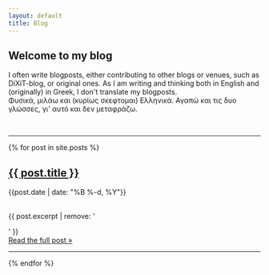 ```yaml
---
layout: default
title: Blog
---
```

## Welcome to my blog 
I often write blogposts, either contributing to other blogs or venues, such as DiXiT-blog, or original ones. As I am writing and thinking both in English and (originally) in Greek, I don't translate my blogposts.<br/>
Φυσικά, μιλάω και (κυρίως σκεφτομαι) Ελληνικά. Αγαπώ και τις δυο γλώσσες, γι' αυτό και δεν μεταφράζω.

<br/>
<hr/>

{% for post in site.posts %}

<h2><a href="{{ site.url }}{{ post.url }}">{{ post.title }}</a></h2>

<p class="kicker">{{post.date | date: "%B %-d, %Y"}}</p>
<br/>
{{ post.excerpt | remove: '</p>' }} <a href="{{ site.url }}{{ post.url }}"><br/>Read the full post &raquo;</a>
<hr/>
{% endfor %}
